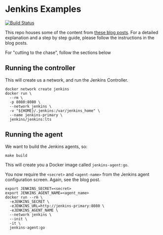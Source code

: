 # Jenkins Examples

[![Build Status](https://www.travis-ci.com/benmatselby/jenkins-example.svg?branch=main)](https://www.travis-ci.com/benmatselby/jenkins-example)

This repo houses some of the content from [these blog posts](https://dev.to/benmatselby/getting-started-with-jenkins-3a81). For a detailed explanation and a step by step guide, please follow the instructions in the blog posts.

For "cutting to the chase", follow the sections below

## Running the controller

This will create us a network, and run the Jenkins Controller.

```shell
docker network create jenkins
docker run \
  --rm \
  -p 8080:8080 \
  --network jenkins \
  -v "${HOME}/.jenkins:/var/jenkins_home" \
  --name jenkins-primary \
  jenkins/jenkins:lts
```

## Running the agent

We want to build the Jenkins agents, so:

```shell
make build
```

This will create you a Docker image called `jenkins-agent:go`.

You now require the `<secret>` and `<agent-name>` from the Jenkins agent configuration screen. Again, see the blog post.

```shell
export JENKINS_SECRET=<secret>
export JENKINS_AGENT_NAME=<agent_name>
docker run --rm \
  -eJENKINS_SECRET \
  -eJENKINS_URL=http://jenkins-primary:8080 \
  -eJENKINS_AGENT_NAME \
  --network jenkins \
  --init \
  -it \
  jenkins-agent:go
```
